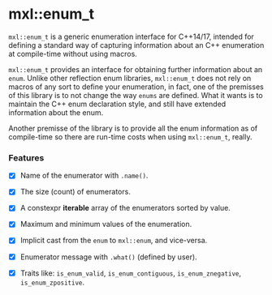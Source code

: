 mxl::enum_t
===========

`mxl::enum_t` is a generic enumeration interface for C++14/17, intended for defining a standard
way of capturing information about an C++ enumeration at compile-time without using macros.

`mxl::enum_t` provides an interface for obtaining further information about an `enum`.
Unlike other reflection enum libraries, `mxl::enum_t` does not rely on macros of any sort to
define your enumeration, in fact, one of the premisses of this library is to not change the way
`enums` are defined. What it wants is to maintain the C++ enum declaration style, and still have
extended information about the enum.

Another premisse of the library is to provide all the enum information as of compile-time so there
are run-time costs when using `mxl::enum_t`, really.


### Features

- [X] Name of the enumerator with `.name()`.
- [X] The size (count) of enumerators.
- [X] A constexpr **iterable** array of the enumerators sorted by value.
- [X] Maximum and minimum values of the enumeration.
- [X] Implicit cast from the `enum` to `mxl::enum`, and vice-versa.
- [X] Enumerator message with `.what()` (defined by user).
- [X] Traits like: `is_enum_valid`, `is_enum_contiguous`, `is_enum_znegative`, `is_enum_zpositive`.

